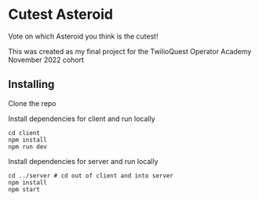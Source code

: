 # Cutest Asteroid

Vote on which Asteroid you think is the cutest!

This was created as my final project for the TwilioQuest Operator Academy November 2022 cohort


## Installing

Clone the repo

Install dependencies for client and run locally

    cd client
    npm install
    npm run dev

Install dependencies for server and run locally

    cd ../server # cd out of client and into server
    npm install
    npm start
